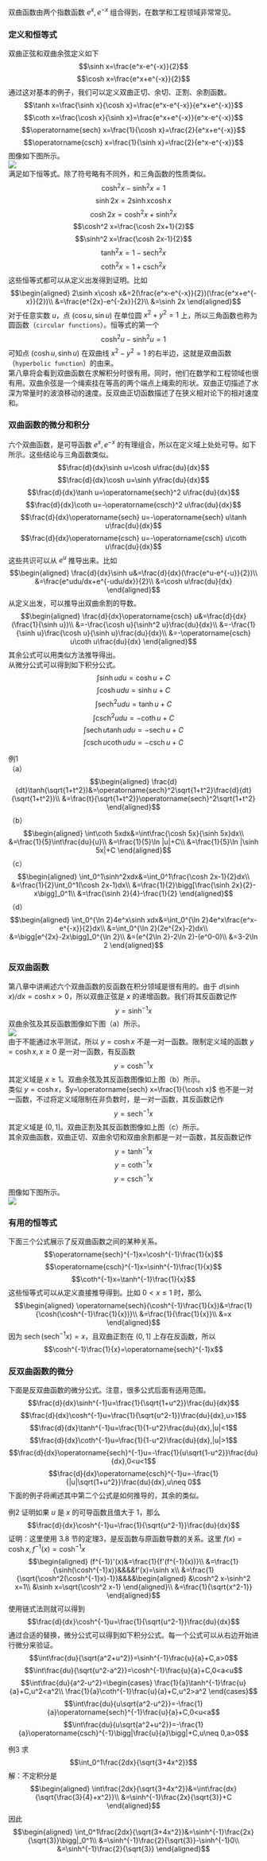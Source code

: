 双曲函数由两个指数函数 $e^x,e^{-x}$ 组合得到，在数学和工程领域非常常见。

### 定义和恒等式
双曲正弦和双曲余弦定义如下
$$\sinh x=\frac{e^x-e^{-x}}{2}$$
$$\cosh x=\frac{e^x+e^{-x}}{2}$$
通过这对基本的例子，我们可以定义双曲正切、余切、正割、余割函数。
$$\tanh x=\frac{\sinh x}{\cosh x}=\frac{e^x-e^{-x}}{e^x+e^{-x}}$$
$$\coth x=\frac{\cosh x}{\sinh x}=\frac{e^x+e^{-x}}{e^x-e^{-x}}$$
$$\operatorname{sech} x=\frac{1}{\cosh x}=\frac{2}{e^x+e^{-x}}$$
$$\operatorname{csch} x=\frac{1}{\sinh x}=\frac{2}{e^x-e^{-x}}$$
图像如下图所示。  
![](030.010.png)  
满足如下恒等式。除了符号略有不同外，和三角函数的性质类似。
$$\cosh^2 x-\sinh^2 x=1$$
$$\sinh 2x=2\sinh x\cosh x$$
$$\cosh 2x=\cosh^2 x+\sinh^2 x$$
$$\cosh^2 x=\frac{\cosh 2x+1}{2}$$
$$\sinh^2 x=\frac{\cosh 2x-1}{2}$$
$$\tanh^2 x=1-\operatorname{sech}^2 x$$
$$\coth^2 x=1+\operatorname{csch}^2 x$$
这些恒等式都可以从定义出发得到证明。比如
$$\begin{aligned}
2\sinh x\cosh x&=2(\frac{e^x-e^{-x}}{2})(\frac{e^x+e^{-x}}{2})\\
&=\frac{e^{2x}-e^{-2x}}{2}\\
&=\sinh 2x
\end{aligned}$$
对于任意实数 $u$，点 $(\cos u,\sin u)$ 在单位圆 $x^2+y^2=1$ 上，所以三角函数也称为圆函数（`circular functions`）。恒等式的第一个
$$\cosh^2 u-\sinh^2 u=1$$
可知点 $(\cosh u,\sinh u)$ 在双曲线 $x^2-y^2=1$ 的右半边，这就是双曲函数（`hyperbolic function`）的由来。  
第八章将会看到双曲函数在求解积分时很有用。同时，他们在数学和工程领域也很有用。双曲余弦是一个绳索挂在等高的两个端点上绳索的形状。双曲正切描述了水深为常量时的波浪移动的速度。反双曲正切函数描述了在狭义相对论下的相对速度和。

### 双曲函数的微分和积分
六个双曲函数，是可导函数 $e^x,e^{-x}$ 的有理组合，所以在定义域上处处可导。如下所示。这些结论与三角函数类似。
$$\frac{d}{dx}\sinh u=\cosh u\frac{du}{dx}$$
$$\frac{d}{dx}\cosh u=\sinh y\frac{du}{dx}$$
$$\frac{d}{dx}\tanh u=\operatorname{sech}^2 u\frac{du}{dx}$$
$$\frac{d}{dx}\coth u=-\operatorname{csch}^2 u\frac{du}{dx}$$
$$\frac{d}{dx}\operatorname{sech} u=-\operatorname{sech} u\tanh u\frac{du}{dx}$$
$$\frac{d}{dx}\operatorname{csch} u=-\operatorname{csch} u\coth u\frac{du}{dx}$$
这些共识可以从 $e^u$ 推导出来。比如
$$\begin{aligned}
\frac{d}{dx}\sinh u&=\frac{d}{dx}(\frac{e^u-e^{-u}}{2})\\
&=\frac{e^udu/dx+e^{-udu/dx}}{2}\\
&=\cosh u\frac{du}{dx}
\end{aligned}$$
从定义出发，可以推导出双曲余割的导数。
$$\begin{aligned}
\frac{d}{dx}\operatorname{csch} u&=\frac{d}{dx}(\frac{1}{\sinh u})\\
&=-\frac{\cosh u}{\sinh^2 u}\frac{du}{dx}\\
&=-\frac{1}{\sinh u}\frac{\cosh u}{\sinh u}\frac{du}{dx}\\
&=-\operatorname{csch} u\coth u\frac{du}{dx}
\end{aligned}$$
其余公式可以用类似方法推导得出。  
从微分公式可以得到如下积分公式。
$$\int\sinh udu=\cosh u+C$$
$$\int\cosh udu=\sinh u+C$$
$$\int\operatorname{sech}^2 udu=\tanh u+C$$
$$\int\operatorname{csch}^2 udu=-\coth u+C$$
$$\int\operatorname{sech} u\tanh udu=-\operatorname{sech} u+C$$
$$\int\operatorname{csch} u\coth udu=-\operatorname{csch} u+C$$

例1  
（a）
$$\begin{aligned}
\frac{d}{dt}\tanh(\sqrt{1+t^2})&=\operatorname{sech}^2\sqrt{1+t^2}\frac{d}{dt}(\sqrt{1+t^2})\\
&=\frac{t}{\sqrt{1+t^2}}\operatorname{sech}^2\sqrt{1+t^2}
\end{aligned}$$
（b）
$$\begin{aligned}
\int\coth 5xdx&=\int\frac{\cosh 5x}{\sinh 5x}dx\\
&=\frac{1}{5}\int\frac{du}{u}\\
&=\frac{1}{5}\ln |u|+C\\
&=\frac{1}{5}\ln |\sinh 5x|+C
\end{aligned}$$
（c）
$$\begin{aligned}
\int_0^1\sinh^2xdx&=\int_0^1\frac{\cosh 2x-1}{2}dx\\
&=\frac{1}{2}\int_0^1(\cosh 2x-1)dx\\
&=\frac{1}{2}\bigg[\frac{\sinh 2x}{2}-x\bigg]_0^1\\
&=\frac{\sinh 2}{4}-\frac{1}{2}
\end{aligned}$$
（d）
$$\begin{aligned}
\int_0^{\ln 2}4e^x\sinh xdx&=\int_0^{\ln 2}4e^x\frac{e^x-e^{-x}}{2}dx\\
&=\int_0^{\ln 2}(2e^{2x}-2)dx\\
&=\bigg[e^{2x}-2x\bigg]_0^{\ln 2}\\
&=(e^{2\ln 2}-2\ln 2)-(e^0-0)\\
&=3-2\ln 2
\end{aligned}$$

### 反双曲函数
第八章中讲阐述六个双曲函数的反函数在积分领域是很有用的。由于 $d(\sinh x)/dx=\cosh x>0$，所以双曲正弦是 $x$ 的递增函数。我们将其反函数记作
$$y=\sinh^{-1}x$$
双曲余弦及其反函数图像如下图（a）所示。  
![](030.041.png)  
由于不能通过水平测试，所以 $y=\cosh x$ 不是一对一函数。限制定义域的函数 $y=\cosh x,x\geq 0$ 是一对一函数，有反函数
$$y=\cosh^{-1}x$$
其定义域是 $x\geq 1$。双曲余弦及其反函数图像如上图（b）所示。  
类似 $y=\cosh x$，$y=\operatorname{sech} x=\frac{1}{\cosh x}$ 也不是一对一函数，不过将定义域限制在非负数时，是一对一函数，其反函数记作
$$y=\operatorname{sech}^{-1}x$$
其定义域是 $(0,1]$。双曲正割及其反函数图像如上图（c）所示。  
其余双曲函数，双曲正切、双曲余切和双曲余割都是一对一函数，其反函数记作
$$y=\tanh^{-1}x$$
$$y=\coth^{-1}x$$
$$y=\operatorname{csch}^{-1}x$$
图像如下图所示。  
![](030.042.png)

### 有用的恒等式
下面三个公式展示了反双曲函数之间的某种关系。
$$\operatorname{sech}^{-1}x=\cosh^{-1}\frac{1}{x}$$
$$\operatorname{csch}^{-1}x=\sinh^{-1}\frac{1}{x}$$
$$\coth^{-1}x=\tanh^{-1}\frac{1}{x}$$
这些恒等式可以从定义直接推导得到。比如 $0<x\leq 1$ 时，那么
$$\begin{aligned}
\operatorname{sech}(\cosh^{-1}\frac{1}{x})&=\frac{1}{\cosh(\cosh^{-1}\frac{1}{x})}\\
&=\frac{1}{\frac{1}{x}}\\
&=x
\end{aligned}$$
因为 $\operatorname{sech}(\operatorname{sech}^{-1}x)=x$，且双曲正割在 $(0,1]$ 上存在反函数，所以
$$\cosh^{-1}\frac{1}{x}=\operatorname{sech}^{-1}x$$

### 反双曲函数的微分
下面是反双曲函数的微分公式。注意，很多公式后面有适用范围。
$$\frac{d}{dx}\sinh^{-1}u=\frac{1}{\sqrt{1+u^2}}\frac{du}{dx}$$
$$\frac{d}{dx}\cosh^{-1}u=\frac{1}{\sqrt{u^2-1}}\frac{du}{dx},u>1$$
$$\frac{d}{dx}\tanh^{-1}u=\frac{1}{1-u^2}\frac{du}{dx},|u|<1$$
$$\frac{d}{dx}\coth^{-1}u=\frac{1}{1-u^2}\frac{du}{dx},|u|>1$$
$$\frac{d}{dx}\operatorname{sech}^{-1}u=-\frac{1}{u\sqrt{1-u^2}}\frac{du}{dx},0<u<1$$
$$\frac{d}{dx}\operatorname{csch}^{-1}u=-\frac{1}{|u|\sqrt{1+u^2}}\frac{du}{dx},u\neq 0$$
下面的例子将阐述其中第二个公式是如何推导的，其余的类似。

例2 证明如果 $u$ 是 $x$ 的可导函数且值大于 1，那么
$$\frac{d}{dx}\cosh^{-1}u=\frac{1}{\sqrt{u^2-1}}\frac{du}{dx}$$
证明：这里使用 3.8 节的定理3，是反函数与原函数导数的关系。这里 $f(x)=\cosh x,f^{-1}(x)=\cosh^{-1}x$
$$\begin{aligned}
(f^{-1})'(x)&=\frac{1}{f'(f^{-1}(x))}\\
&=\frac{1}{\sinh(\cosh^{-1}x)}&&&&f'(x)=\sinh x\\
&=\frac{1}{\sqrt{\cosh^2(\cosh^{-1}x)-1}}&&&&\begin{aligned}
&\cosh^2 x-\sinh^2 x=1\\
&\sinh x=\sqrt{\cosh^2 x-1}
\end{aligned}\\
&=\frac{1}{\sqrt{x^2-1}}
\end{aligned}$$
使用链式法则就可以得到
$$\frac{d}{dx}\cosh^{-1}u=\frac{1}{\sqrt{u^2-1}}\frac{du}{dx}$$
通过合适的替换，微分公式可以得到如下积分公式。每一个公式可以从右边开始进行微分来验证。
$$\int\frac{du}{\sqrt{a^2+u^2}}=\sinh^{-1}\frac{u}{a}+C,a>0$$
$$\int\frac{du}{\sqrt{u^2-a^2}}=\cosh^{-1}\frac{u}{a}+C,0<a<u$$
$$\int\frac{du}{a^2-u^2}=\begin{cases}
\frac{1}{a}\tanh^{-1}\frac{u}{a}+C,u^2<a^2\\
\frac{1}{a}\coth^{-1}\frac{u}{a}+C,u^2>a^2
\end{cases}$$
$$\int\frac{du}{u\sqrt{a^2-u^2}}=-\frac{1}{a}\operatorname{sech}^{-1}\frac{u}{a}+C,0<u<a$$
$$\int\frac{du}{u\sqrt{a^2+u^2}}=-\frac{1}{a}\operatorname{csch}^{-1}\bigg|\frac{u}{a}\bigg|+C,u\neq 0,a>0$$

例3 求
$$\int_0^1\frac{2dx}{\sqrt{3+4x^2}}$$
解：不定积分是
$$\begin{aligned}
\int\frac{2dx}{\sqrt{3+4x^2}}&=\int\frac{dx}{\sqrt{\frac{3}{4}+x^2}}\\
&=\sinh^{-1}\frac{2x}{\sqrt{3}}+C
\end{aligned}$$
因此
$$\begin{aligned}
\int_0^1\frac{2dx}{\sqrt{3+4x^2}}&=\sinh^{-1}\frac{2x}{\sqrt{3}}\bigg|_0^1\\
&=\sinh^{-1}\frac{2}{\sqrt{3}}-\sinh^{-1}0\\
&=\sinh^{-1}\frac{2}{\sqrt{3}}
\end{aligned}$$
